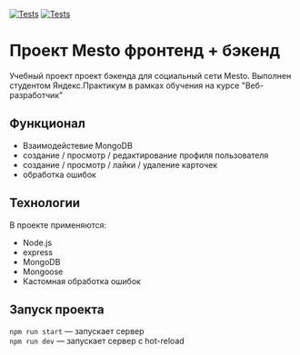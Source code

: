 [![Tests](../../actions/workflows/tests-13-sprint.yml/badge.svg)](../../actions/workflows/tests-13-sprint.yml) [![Tests](../../actions/workflows/tests-14-sprint.yml/badge.svg)](../../actions/workflows/tests-14-sprint.yml)
# Проект Mesto фронтенд + бэкенд

Учебный проект проект бэкенда для социальный сети Mesto. Выполнен студентом Яндекс.Практикум в рамках обучения на курсе "Веб-разработчик"

## Функционал

* Взаимодейстевие MongoDB
* создание / просмотр / редактирование профиля пользователя
* создание / просмотр / лайки / удаление карточек
* обработка ошибок 

## Технологии

В проекте применяются:

* Node.js
* express
* MongoDB
* Mongoose
* Кастомная обработка ошибок

## Запуск проекта

`npm run start` — запускает сервер   
`npm run dev` — запускает сервер с hot-reload
